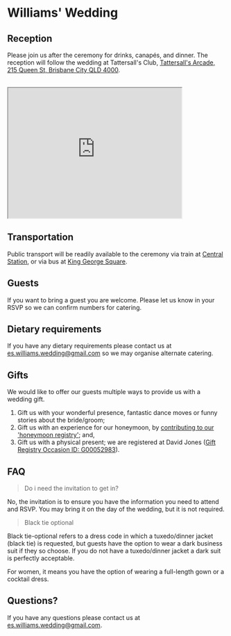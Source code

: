 # Williams' Wedding

## Reception

Please join us after the ceremony for drinks, canapés, and dinner. The reception will follow the wedding at Tattersall's Club, [Tattersall's Arcade, 215 Queen St, Brisbane City QLD 4000](https://goo.gl/maps/CVshB77NHZzUdDf59).

<br>
<iframe src="https://www.google.com/maps/d/u/4/embed?mid=1AW_JgHAA34CWzrnBjlcx51cm2AQ1iPhi" width="400" height="300"></iframe>

## Transportation

Public transport will be readily available to the ceremony via train at [Central Station](https://goo.gl/maps/BmosY1AdEBCGhn7c9), or via bus at [King George Square](https://goo.gl/maps/vSLj3dWXAESDQuoWA).

## Guests

If you want to bring a guest you are welcome. Please let us know in your RSVP so we can confirm numbers for catering.

## Dietary requirements

If you have any dietary requirements please contact us at [es.williams.wedding@gmail.com](es.williams.wedding@gmail.com) so we may organise alternate catering.

## Gifts

We would like to offer our guests multiple ways to provide us with a wedding gift.

1. Gift us with your wonderful presence, fantastic dance moves or funny stories about the bride/groom;
2. Gift us with an experience for our honeymoon, by [contributing to our 'honeymoon registry'](https://www.travelregistry.com.au/EmilySamWilliams); and,
3. Gift us with a physical present; we are registered at David Jones ([Gift Registry Occasion ID: G00052983](https://www.davidjones.com/default.aspx?Z=giftregistry&action=view&id=5067C9C9-6D3C-4EE9-90BE-33408A85DA52&order=0)).

## FAQ

> Do i need the invitation to get in?

No, the invitation is to ensure you have the information you need to attend and RSVP. You may bring it on the day of the wedding, but it is not required.

> Black tie optional

Black tie-optional refers to a dress code in which a tuxedo/dinner jacket (black tie) is requested, but guests have the option to wear a dark business suit if they so choose. If you do not have a tuxedo/dinner jacket a dark suit is perfectly acceptable.

For women, it means you have the option of wearing a full-length gown or a cocktail dress.

## Questions?

If you have any questions please contact us at [es.williams.wedding@gmail.com](es.williams.wedding@gmail.com).

